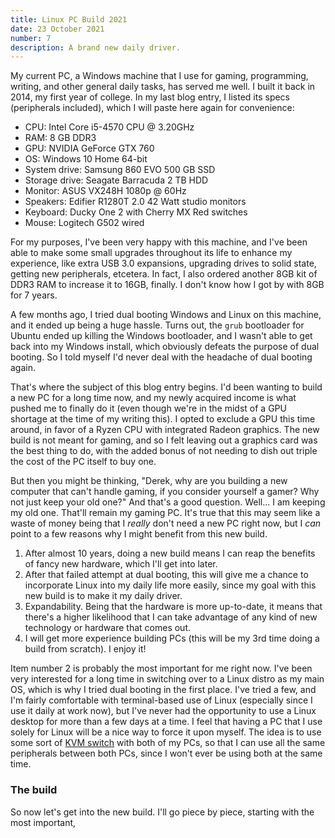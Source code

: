 ```yaml
---
title: Linux PC Build 2021
date: 23 October 2021
number: 7
description: A brand new daily driver.
---
```

My current PC, a Windows machine that I use for gaming, programming, writing, and other general daily tasks, has served me well. I built it back in 2014, my first year of college. In my last blog entry, I listed its specs (peripherals included), which I will paste here again for convenience:

- CPU: Intel Core i5-4570 CPU @ 3.20GHz
- RAM: 8 GB DDR3
- GPU: NVIDIA GeForce GTX 760
- OS: Windows 10 Home 64-bit
- System drive: Samsung 860 EVO 500 GB SSD
- Storage drive: Seagate Barracuda 2 TB HDD
- Monitor: ASUS VX248H 1080p @ 60Hz
- Speakers: Edifier R1280T 2.0 42 Watt studio monitors
- Keyboard: Ducky One 2 with Cherry MX Red switches
- Mouse: Logitech G502 wired

For my purposes, I've been very happy with this machine, and I've been able to make some small upgrades throughout its life to enhance my experience, like extra USB 3.0 expansions, upgrading drives to solid state, getting new peripherals, etcetera. In fact, I also ordered another 8GB kit of DDR3 RAM to increase it to 16GB, finally. I don't know how I got by with 8GB for 7 years.

A few months ago, I tried dual booting Windows and Linux on this machine, and it ended up being a huge hassle. Turns out, the `grub` bootloader for Ubuntu ended up killing the Windows bootloader, and I wasn't able to get back into my Windows install, which obviously defeats the purpose of dual booting. So I told myself I'd never deal with the headache of dual booting again.

That's where the subject of this blog entry begins. I'd been wanting to build a new PC for a long time now, and my newly acquired income is what pushed me to finally do it (even though we're in the midst of a GPU shortage at the time of my writing this). I opted to exclude a GPU this time around, in favor of a Ryzen CPU with integrated Radeon graphics. The new build is not meant for gaming, and so I felt leaving out a graphics card was the best thing to do, with the added bonus of not needing to dish out triple the cost of the PC itself to buy one.

But then you might be thinking, "Derek, why are you building a new computer that can't handle gaming, if you consider yourself a gamer? Why not just keep your old one?" And that's a good question. Well... I am keeping my old one. That'll remain my gaming PC. It's true that this may seem like a waste of money being that I *really* don't need a new PC right now, but I *can* point to a few reasons why I might benefit from this new build.

1. After almost 10 years, doing a new build means I can reap the benefits of fancy new hardware, which I'll get into later.
2. After that failed attempt at dual booting, this will give me a chance to incorporate Linux into my daily life more easily, since my goal with this new build is to make it my daily driver.
3. Expandability. Being that the hardware is more up-to-date, it means that there's a higher likelihood that I can take advantage of any kind of new technology or hardware that comes out.
4. I will get more experience building PCs (this will be my 3rd time doing a build from scratch). I enjoy it!

Item number 2 is probably the most important for me right now. I've been very interested for a long time in switching over to a Linux distro as my main OS, which is why I tried dual booting in the first place. I've tried a few, and I'm fairly comfortable with terminal-based use of Linux (especially since I use it daily at work now), but I've never had the opportunity to use a Linux desktop for more than a few days at a time. I feel that having a PC that I use solely for Linux will be a nice way to force it upon myself. The idea is to use some sort of [KVM switch](https://en.wikipedia.org/wiki/KVM_switch) with both of my PCs, so that I can use all the same peripherals between both PCs, since I won't ever be using both at the same time.

### The build

So now let's get into the new build. I'll go piece by piece, starting with the most important, 
